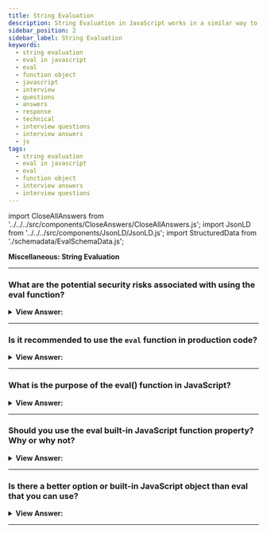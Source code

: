 ```yaml
---
title: String Evaluation
description: String Evaluation in JavaScript works in a similar way to how it works in Python. You should never use eval in your applications.
sidebar_position: 2
sidebar_label: String Evaluation
keywords:
  - string evaluation
  - eval in javascript
  - eval
  - function object
  - javascript
  - interview
  - questions
  - answers
  - response
  - technical
  - interview questions
  - interview answers
  - js
tags:
  - string evaluation
  - eval in javascript
  - eval
  - function object
  - interview answers
  - interview questions
---
```


import CloseAllAnswers from '../../../src/components/CloseAnswers/CloseAllAnswers.js';
import JsonLD from '../../../src/components/JsonLD/JsonLD.js';
import StructuredData from './schemadata/EvalSchemaData.js';

<JsonLD data={StructuredData} />

<head>
  <title>String Evaluation | JavaScript Frontend Phone Interview</title>
</head>

**Miscellaneous: String Evaluation**

<CloseAllAnswers />

---

### What are the potential security risks associated with using the eval function?

<details>
  <summary><strong>View Answer:</strong></summary>
  <div>
  <div><strong>Interview Response:</strong> The main risk is the potential for code injection, where malicious code can be executed. It's important to validate and sanitize any input used with `eval`.
  </div><br />
  <div><strong className="codeExample">Technical Details:</strong><br /><br />

  <div></div>

The `eval()` function in JavaScript is a powerful feature that evaluates a string of JavaScript code and executes it. Because it has the ability to execute arbitrary code, it presents several security risks:

**1. Code Injection**: If `eval()` is used on strings that can be manipulated by users (for example, form inputs or URL parameters), it opens up the potential for malicious code injection. An attacker could input a string that contains harmful JavaScript code, which would then be executed.

**2. Scope Access**: Code executed by `eval()` runs in the same scope as the call to `eval()`, meaning it has access to local variables, functions, and potentially sensitive data within that scope.

**3. Performance**: While not a security risk per se, it's worth noting that `eval()` can lead to performance issues. Modern JavaScript engines optimize code by compiling it into a more efficient format, but they can't do this as effectively with `eval()`, because the code within `eval()` is dynamically parsed and executed.

Given these security and performance considerations, it's generally recommended to avoid `eval()` if possible. Alternatives include using `JSON.parse()` for converting JSON strings into objects, using functions like `setTimeout` and `setInterval` with function arguments instead of string arguments, or using the `Function` constructor to create functions from strings in a more controlled manner.

---

:::tip
Remember, always sanitize and validate any user-provided data if you absolutely must use `eval()`, though in general it's best to avoid it if at all possible.
:::

  </div>
  </div>
</details>

---

### Is it recommended to use the `eval` function in production code?

<details>
  <summary><strong>View Answer:</strong></summary>
  <div>
  <div><strong>Interview Response:</strong> In general, it is discouraged to use `eval` in production code due to security risks and potential performance implications. There are usually alternative approaches to achieve the desired functionality.
  </div>
  </div>
</details>

---

### What is the purpose of the eval() function in JavaScript?

<details>
  <summary><strong>View Answer:</strong></summary>
  <div>
  <div><strong>Interview Response:</strong> The eval() function is used to evaluate a string as a JavaScript expression or code snippet, allowing dynamic execution of code. However, it's generally discouraged due to security risks.
</div><br />
  <div><strong>Technical Response:</strong> According to the MDN, the honest answer is that you should never use eval in your applications. However, the purpose of eval is to evaluate JavaScript code represented as a string value. One string parameter evaluates in the built-in eval function, and returns the completed value of the evaluated code. If the completion value is empty, undefined is returned.
</div><br />
  <div><strong className="codeExample">Code Example:</strong><br /><br />

  <div></div>

```js
let code = 'console.log("Hello")';
eval(code); // logs Hello
```

  </div>
  </div>
</details>

---

### Should you use the eval built-in JavaScript function property? Why or why not?

<details>
  <summary><strong>View Answer:</strong></summary>
  <div>
  <div><strong>Interview Response:</strong> We should never use eval in modern applications. Many problems include security, optimization, speed, and minification compatibility issues. The MDN does not recommend its use in modern programming.</div><br />
  <div><strong>Technical Response:</strong> In modern programming, developers use eval very sparingly. Developers often say that “eval is evil”. The reason is simple: a long, long time ago, JavaScript was a weaker language; many things only worked with eval. But that time passed a decade ago. There is no reason to use eval because the JavaScript engine does not optimize it. If someone is using it, there is a good chance they can replace it with a modern language construct or a JavaScript Module. Evil, I mean eval has several issues, including speed and code minification compatibility issues. The fundamental problem is that it poses a security risk to the user, and the MDN does not recommend its use in modern programming.<br /><br /> Using external local variables inside eval is also considered a bad programming practice, as it makes maintaining the code more complex. If your code needs some data from the outer scope, use “new” Function and pass it as arguments.

---

:::warning
Executing JavaScript from a string is an enormous security risk. It is far too easy for a bad actor to run arbitrary code when using eval().
:::

  </div>
  </div>
</details>

---

### Is there a better option or built-in JavaScript object than eval that you can use?

<details>
  <summary><strong>View Answer:</strong></summary>
  <div>
  <div><strong>Interview Response:</strong> Yes, safer alternatives to eval() include the Function constructor for creating functions dynamically or JSON.parse() for parsing JSON strings without executing arbitrary code.
</div><br />
  <div><strong className="codeExample">Code Example:</strong> Converting from eval to a Function() object.<br /><br />

  <div></div>

```js
// Bad code with eval():
function looseJsonParse(obj) {
  return eval('(' + obj + ')');
}

console.log(looseJsonParse('{a:(4-1), b:function(){}, c:new Date()}'));

// Better code without eval():
function looseJsonParse(obj) {
  return Function('"use strict";return (' + obj + ')')();
}

console.log(looseJsonParse('{a:(4-1), b:function(){}, c:new Date()}'));
```

  </div>
  </div>
</details>

---
